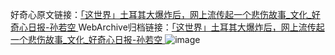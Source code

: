 好奇心原文链接：[「这世界」土耳其大爆炸后，网上流传起一个悲伤故事_文化_好奇心日报-孙若空 ](https://www.qdaily.com/articles/12577.html)
WebArchive归档链接：[「这世界」土耳其大爆炸后，网上流传起一个悲伤故事_文化_好奇心日报-孙若空 ](http://web.archive.org/web/20190623172833/https://www.qdaily.com/articles/12577.html)
![image](http://ww3.sinaimg.cn/large/007d5XDply1g3wjvpewquj30u02tm4qp)